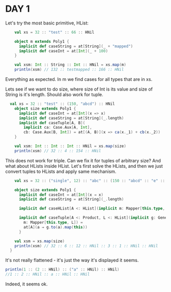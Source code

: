# DAY 1

Let's try the most basic primitive, HList:
```scala
    val xs = 32 :: "test" :: 66 :: HNil

    object m extends Poly1 {
      implicit def caseString = at[String](_ + "mapped")
      implicit def caseInt = at[Int](_ + 100)
    }

    val xsm: Int :: String :: Int :: HNil = xs.map(m)
    println(xsm) // 132 :: testmapped :: 166 :: HNil
```

Everything as expected. In m we find cases for all types that are in xs.

Lets see if we want to do size, where size of Int is its value and size of
String is it's length. Should also work for tuple.
```scala
  val xs = 32 :: "test" :: (150, "abcd") :: HNil
    object size extends Poly1 {
      implicit def caseInt = at[Int](x => x)
      implicit def caseString = at[String](_.length)
      implicit def caseTuple[A, B](
        implicit ca: Case.Aux[A, Int],
        cb: Case.Aux[B, Int]) = at[(A, B)](x => ca(x._1) + cb(x._2))
    }

    val xsm: Int :: Int :: Int :: HNil = xs.map(size)
    println(xsm) // 32 :: 4 :: 154 :: HNil
```

This does not work for triple. Can we fix it for tuples of arbitrary size? And what about HLists inside HList. Let's first solve the HLists, and then we just convert tuples to HLists and apply same mechanism.

```scala
    val xs = 32 :: ("single", 12) :: "abc" :: (150 :: "abcd" :: "e" :: HNil) :: HNil

    object size extends Poly1 {
      implicit def caseInt = at[Int](x ⇒ x)
      implicit def caseString = at[String](_.length)

      implicit def caseHList[A <: HList](implicit m: Mapper[this.type, A]) = at[A](xs ⇒ xs.map(this))

      implicit def caseTuple[A <: Product, L <: HList](implicit g: Generic.Aux[A, L],
        m: Mapper[this.type, L]) =
        at[A](a ⇒ g.to(a).map(this))
      }

    val xsm = xs.map(size)
    println(xsm) // 32 :: 6 :: 12 :: HNil :: 3 :: 1 :: HNil :: HNil
  }
  ```
  It's not really flattened - it's just the way it's displayed it seems.

  ```scala
  println(1 :: (2 :: HNil) :: ("a" :: HNil) :: HNil)
  //1 :: 2 :: HNil :: a :: HNil :: HNil
  ```
  Indeed, it seems ok.


